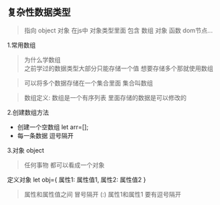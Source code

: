 ## 复杂性数据类型   
>指向 object  对象 
>在js中 对象类型里面 包含  数组  对象  函数  dom节点...


1.常用数组  
>为什么学数组  
之前学过的数据类型大部分只能存储一个值  想要存储多个那就使用数组  

>可以将多个数据存储在一个集合里面   集合叫数组  

>数组定义: 数组是一个有序列表   里面存储的数据是可以修改的 


2.创建数组方法 
- 创建一个空数组  let arr=[];
- 每一条数据 逗号隔开  




3.对象  object  
>任何事物 都可以看成一个对象    

定义对象
 let obj={
    属性1: 属性值1,
    属性2: 属性值2
 }
>属性和属性值之间 冒号隔开 (:)
>属性1和属性1 要有逗号隔开 

